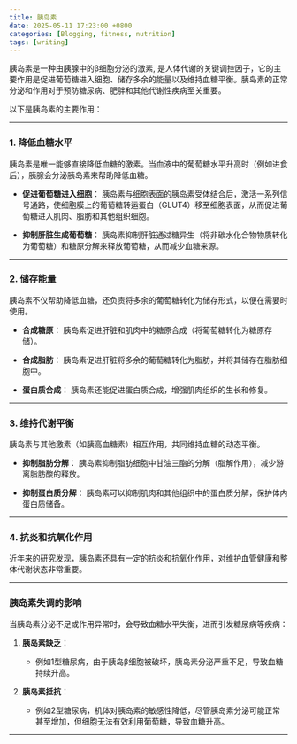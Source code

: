 ```yaml
---
title: 胰岛素
date: 2025-05-11 17:23:00 +0800
categories: [Blogging, fitness, nutrition]
tags: [writing]
---
```


胰岛素是一种由胰腺中的β细胞分泌的激素, 是人体代谢的关键调控因子，它的主要作用是促进葡萄糖进入细胞、储存多余的能量以及维持血糖平衡。胰岛素的正常分泌和作用对于预防糖尿病、肥胖和其他代谢性疾病至关重要。

以下是胰岛素的主要作用：

---

### **1. 降低血糖水平**
胰岛素是唯一能够直接降低血糖的激素。当血液中的葡萄糖水平升高时（例如进食后），胰腺会分泌胰岛素来帮助降低血糖。

- **促进葡萄糖进入细胞**：
  胰岛素与细胞表面的胰岛素受体结合后，激活一系列信号通路，使细胞膜上的葡萄糖转运蛋白（GLUT4）移至细胞表面，从而促进葡萄糖进入肌肉、脂肪和其他组织细胞。

- **抑制肝脏生成葡萄糖**：
  胰岛素抑制肝脏通过糖异生（将非碳水化合物物质转化为葡萄糖）和糖原分解来释放葡萄糖，从而减少血糖来源。

---

### **2. 储存能量**
胰岛素不仅帮助降低血糖，还负责将多余的葡萄糖转化为储存形式，以便在需要时使用。

- **合成糖原**：
  胰岛素促进肝脏和肌肉中的糖原合成（将葡萄糖转化为糖原存储）。

- **合成脂肪**：
  胰岛素促进肝脏将多余的葡萄糖转化为脂肪，并将其储存在脂肪细胞中。

- **蛋白质合成**：
  胰岛素还能促进蛋白质合成，增强肌肉组织的生长和修复。

---

### **3. 维持代谢平衡**
胰岛素与其他激素（如胰高血糖素）相互作用，共同维持血糖的动态平衡。

- **抑制脂肪分解**：
  胰岛素抑制脂肪细胞中甘油三酯的分解（脂解作用），减少游离脂肪酸的释放。

- **抑制蛋白质分解**：
  胰岛素可以抑制肌肉和其他组织中的蛋白质分解，保护体内蛋白质储备。

---

### **4. 抗炎和抗氧化作用**
近年来的研究发现，胰岛素还具有一定的抗炎和抗氧化作用，对维护血管健康和整体代谢状态非常重要。

---

### **胰岛素失调的影响**
当胰岛素分泌不足或作用异常时，会导致血糖水平失衡，进而引发糖尿病等疾病：

1. **胰岛素缺乏**：
   - 例如1型糖尿病，由于胰岛β细胞被破坏，胰岛素分泌严重不足，导致血糖持续升高。
 
2. **胰岛素抵抗**：
   - 例如2型糖尿病，机体对胰岛素的敏感性降低，尽管胰岛素分泌可能正常甚至增加，但细胞无法有效利用葡萄糖，导致血糖升高。

---
